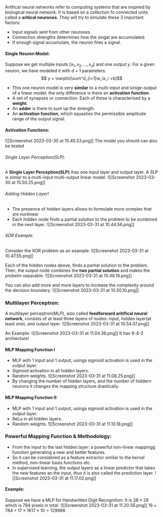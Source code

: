 Artifical neural networks refer to computing systems that are inspired by biological neural network. It is based on a collection fo connected units called a **aritical neurones**. They will try to simulate these 3 important factors:
- Input signals sent from other neurones.
- Connection strengths determines how the singal are accumulated.
- If enough signal accumulate, the neuron fires a signal.

#### Single Neuron Model:
Suppose we get multiple inputs $[x_1,x_2,...,x_d]$ and one output $y$.
For a given neuron, we have modeled it with $d+1$ parameters. 
$$ y = \varphi(\sum^d_{i=1}w_ix_i +b)$$
- This one neuron model is very **similar** to a multi-input and sinlge-output of a linear model; the only difference is there an **activation function**.
- A set of synapses or connection. Each of these is characterised by a **weight**.
- An **adder** is there to sum up the strength.
- An **activation function**, which squashes the permissible amplitude range of the output signal.

#### Activation Functions:
![[Screenshot 2023-03-30 at 15.45.53.png]]
The model you should can also be tested

###### Single Layer Perception(SLP):
A **Single Layer Perception(SLP)** ihas one input layer and output layer.
A  SLP is simlar to a multi-input multi-output linear model.
![[Screenshot 2023-03-30 at 15.50.25.png]]

###### Adding Hidden Layer!
- The presence of hidden layers allows to formulate more ocmplex that are nonlinear 
- Each hidden node finds a partial solution to the problem to be ocmbined in the next layer.
![[Screenshot 2023-03-31 at 10.44.56.png]]


###### XOR Example:
Consider the XOR problem as an example:
![[Screenshot 2023-03-31 at 10.47.55.png]]

Each of the hidden nodes above, finds a partial solution to the problem. 
Then, the output node combines the **two partial solution** and makes the probelm separable.
![[Screenshot 2023-03-31 at 10.48.18.png]]

You can also add more and more layers to increase the complexity around the decision boundary.
![[Screenshot 2023-03-31 at 10.50.10.png]]

### Multilayer Perceptron:
A multilayer perceptron(MLP), aslo called **feedforward aritifical neural network**, consists of at least three layers of nodes: input, hidden layer(at least one), and output layer.
![[Screenshot 2023-03-31 at 10.54.07.png]]

An Example:
![[Screenshot 2023-03-31 at 11.04.36.png]]
It has 9-4-2 archiecture!

#### MLP Mapping Function I
- MLP with 1 input and 1 output, usinga sigmoid activation is used in the output layer.
- Sigmoid activation in all hidden layers.
-  Random weights.
![[Screenshot 2023-03-31 at 11.08.25.png]]
- By changing the number of hidden layers, and the number of hiddern neurons it changes the mapping structure drastically. 
#### MLP Mapping Function II:
- MLP with 1 input and 1 output, usinga sigmoid activation is used in the output layer.
- ReLu in all hidden layers.
-  Random weights.
![[Screenshot 2023-03-31 at 11.10.18.png]]


### Powerful Mapping Function & Methodology:
- From the input to  the last hidden layer: a powerful non-linear mappingg function generating a new and better features. 
- So it can be considered as a feature extractor similar to the kernal method, non-linear basis functions etc.
- In supervised learning, the output layers as a linear predictor that takes the new features an the input, thus it is also called the prediction layer.
![[Screenshot 2023-03-31 at 11.17.02.png]]


#### Example:
Suppose we have a MLP for Handwritten Digit Recognition:
It is $28\times 28$  which is $784$ pixels in total. 
![[Screenshot 2023-03-31 at 11.20.56.png]]
$16 \times 784 + 17 \times 16 17 \times 10 = 129986$ 

